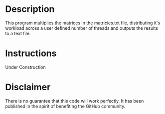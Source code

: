 # Description

This program multiplies the matrices in the matricies.txt file, distributing it's workload across a user defined number of threads and outputs the results to a text file.

# Instructions

Under Construction

# Disclaimer

There is no guarantee that this code will work perfectly. It has been published in the spirit of benefiting the GitHub community.
